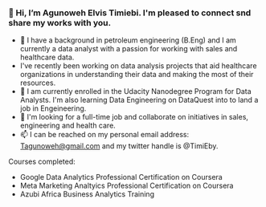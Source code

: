 ###  👋 Hi, I’m Agunoweh Elvis Timiebi. I'm pleased to connect snd share my works with you.
- 👀 I have a background in petroleum engineering (B.Eng) and I am currently a data analyst with a passion for working with sales and healthcare data. 
- I've recently been working on data analysis projects that aid healthcare organizations in understanding their data and making the most of their resources. 
- 🌱 I am currently enrolled in the Udacity Nanodegree Program for Data Analysts. I'm also learning Data Engineering on DataQuest into to land a job in Engeineering.
- 💞️ I'm looking for a full-time job and collaborate on initiatives in sales, engineering and health care.
- 📫 I can be reached on my personal email address: Tagunoweh@gmail.com and my twitter handle is @TimiEby.

Courses completed:
- Google Data Analytics Professional Certification on Coursera
- Meta Marketing Analtyics Professional Certification on Coursera
- Azubi Africa Business Analytics Training


<!---
Techsense23/Techsense23 is a ✨ special ✨ repository because its `README.md` (this file) appears on your GitHub profile.
You can click the Preview link to take a look at your changes.
--->

